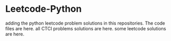 # Leetcode-Python
adding the python leetcode problem solutions in this repositories. 
The code files are here.
all CTCI problems solutions are here.
some leetcode solutions are here.




























































































































































































































































































































































































































































































































































































































































































































































































